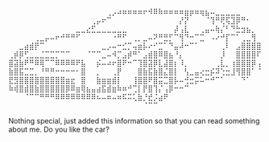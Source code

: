 ⠀⠀⠀⠀⠀⠀⠀⠀⠀⠀⠀⠀⠀⠀⠀⠀⠀⠀⠀⢀⡠⠴⠶⠶⠶⠶⠖⠺⠿⠷⠶⠶⠶⠶⣶⡶⠶⢶⣦⠤⣀⣀⣀⣀⣀⠀⠀⠀⠀
⠀⠀⠀⠀⠀⠀⠀⠀⠀⠀⠀⠀⠀⠀⠀⠀⢀⡤⠖⠉⠀⠀⠀⠀⠀⠀⠀⠀⠀⠀⠀⠀⠀⡜⡝⠀⠀⠀⠈⢹⠛⢟⢯⣹⡿⠛⠂⠀⠀
⠀⠀⠀⠀⠀⠀⠀⠀⠀⠀⠀⠀⠀⣀⣀⣔⣋⣀⣀⣀⣀⣀⣀⠀⠀⠀⠀⠀⠀⠀⠀⠀⡼⢠⣇⠀⠀⢀⣤⠤⢷⡌⠃⠙⣓⣲⣦⡀⠀
⠀⠀⠀⠀⠀⢀⣀⡤⠤⠖⠚⠛⠛⠋⠀⠀⠀⠀⠀⠀⠐⠛⠋⠀⢀⡀⣀⠤⠝⠛⣛⡋⠉⢻⠙⠒⠉⣉⠀⠠⠔⠚⡏⠉⠁⢀⣀⢻⠀
⠀⠀⣀⣴⣾⡟⠉⠀⠀⠀⠀⠀⠀⠀⠀⠀⠀⠀⣀⡠⠤⠒⣊⡉⢤⣶⡧⠔⠊⣉⠁⠙⣤⠼⠒⠉⠁⠀⠀⠀⠀⢀⠇⠀⣠⣿⣿⣿⣿
⢀⡾⡿⢋⣀⣀⣈⣉⣉⡉⠉⠉⠀⠀⠀⠈⠉⠉⣀⠤⠺⡉⣠⡾⠛⠁⣠⣾⣿⠿⣿⣦⠘⡄⠀⠀⠀⠀⠀⠀⠀⡸⠀⠀⣿⣿⣿⣿⠏
⣿⣽⣷⠟⠛⠿⢿⠉⠉⠿⠿⠿⠿⠟⣧⠀⠀⡮⠤⠴⠖⣿⠟⠒⠉⢹⣿⣽⡿⣇⣼⣿⡆⠸⡀⠀⠀⠀⠀⠀⢀⣇⡀⢰⣿⣿⣿⡿⢠
⣷⣿⣯⣉⣉⡀⠘⠛⠛⠒⠒⠒⠒⠂⣿⠀⠀⡀⠀⠀⢀⡟⠀⠀⠀⣿⣷⣯⣷⣿⣌⣿⡇⠀⢣⣀⣤⢔⣒⡮⠽⢑⣒⣸⢻⣿⣿⠁⠈
⣟⣻⣿⣿⣿⣿⣿⣿⣿⣿⣿⣶⣖⠀⣿⠀⠀⣷⣶⣶⣾⡇⠀⠀⢸⣿⣿⠟⣿⣭⣉⣿⡧⠤⢚⣒⡭⠥⠒⠚⠉⠁⠀⠀⠀⠙⠁⠀⠀
⠷⢾⣿⣾⣿⣷⣿⣿⣿⣿⣿⡿⠿⣶⢿⣦⣤⣴⣯⣾⣶⠷⠶⠚⢉⡇⡟⣿⢹⡌⢠⡿⠒⠒⠉⠀⠀⠀⠀⠀⠀⠀⠀⠀⠀⠀⠀⠀⠀
⠀⠀⠀⠈⠉⠉⠛⠛⠛⠿⠿⠿⠿⠿⠿⠿⠿⠦⠤⠶⠤⠶⠯⠭⢅⣷⡘⣞⡨⣴⠟⠀⠀⠀⠀⠀⠀⠀⠀⠀⠀⠀⠀⠀⠀⠀⠀⠀⠀
⠀⠀⠀⠀⠀⠀⠀⠀⠀⠀⠀⠀⠀⠀⠀⠀⠀⠀⠀⠀⠀⠀⠀⠀⠀⠀⠈⠉⠉⠀⠀⠀⠀⠀⠀⠀⠀⠀⠀⠀⠀⠀⠀⠀⠀⠀⠀⠀⠀

Nothing special, just added this information so that you can read something about me.
Do you like the car?
